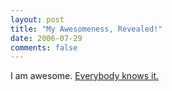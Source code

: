 ```yaml
---
layout: post
title: "My Awesomeness, Revealed!"
date: 2006-07-29
comments: false
---
```

I am awesome. [Everybody knows it.][0]



[0]: http://money.cnn.com/2006/07/27/pf/internships.fortune/index.htm
